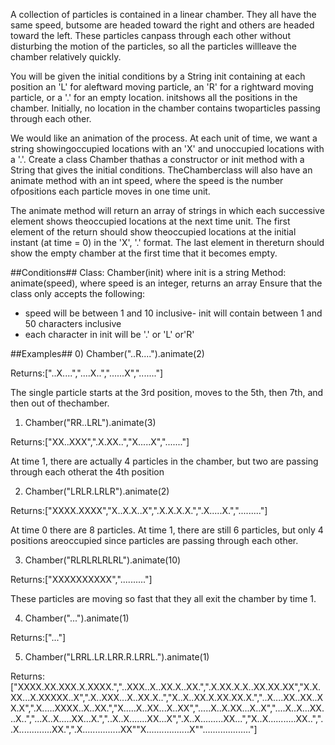 A collection of particles is contained in a linear chamber. They all have the same speed, butsome are headed toward the right and others are headed toward the left. These particles canpass through each other without disturbing the motion of the particles, so all the particles willleave the chamber relatively quickly.

You will be given the initial conditions by a String init containing at each position an 'L' for aleftward moving particle, an 'R' for a rightward moving particle, or a '.' for an empty location. initshows all the positions in the chamber. Initially, no location in the chamber contains twoparticles passing through each other.

We would like an animation of the process. At each unit of time, we want a string showingoccupied locations with an 'X' and unoccupied locations with a '.'. Create a class ​Chamber​ thathas a constructor or init method with a String that gives the initial conditions. The ​Chamberclass will also have an ​animate​ method with an int speed, where the speed is the number ofpositions each particle moves in one time unit.

The ​animate ​method will return an array of strings in which each successive element shows theoccupied locations at the next time unit. The first element of the return should show theoccupied locations at the initial instant (at time = 0) in the 'X', '.' format. The last element in thereturn should show the empty chamber at the first time that it becomes empty.

##Conditions##
Class: Chamber(init) where init is a string
Method: animate(speed), where speed is an integer, returns an array
Ensure that the class only accepts the following:
- speed will be between 1 and 10 inclusive- init will contain between 1 and 50 characters inclusive 
- each character in init will be '.' or 'L' or'R'

##Examples##
0) Chamber("..R....").animate(2)
   
Returns:["..X....","....X..","......X","......."]

The single particle starts at the 3rd position, moves to the 5th, then 7th, and then out of thechamber.

1) Chamber("RR..LRL").animate(3) 
   
Returns:["XX..XXX",".X.XX..","X.....X","......."]

At time 1, there are actually 4 particles in the chamber, but two are passing through each otherat the 4th position

2) Chamber("LRLR.LRLR").animate(2) 
   
Returns:["XXXX.XXXX","X..X.X..X",".X.X.X.X.",".X.....X.","........."]

At time 0 there are 8 particles. At time 1, there are still 6 particles, but only 4 positions areoccupied since particles are passing through each other.

3) Chamber("RLRLRLRLRL").animate(10) 
   
Returns:["XXXXXXXXXX",".........."]

These particles are moving so fast that they all exit the chamber by time 1.

4) Chamber("...").animate(1) 
   
Returns:["..."]

5) Chamber("LRRL.LR.LRR.R.LRRL.").animate(1) 
   
Returns:["XXXX.XX.XXX.X.XXXX.","..XXX..X..XX.X..XX.",".X.XX.X.X..XX.XX.XX","X.X.XX...X.XXXXX..X",".X..XXX...X..XX.X..","X..X..XX.X.XX.XX.X.","..X....XX..XX..XX.X",".X.....XXXX..X..XX.","X.....X..XX...X..XX",".....X..X.XX...X..X","....X..X...XX...X..","...X..X.....XX...X.","..X..X.......XX...X",".X..X.........XX...","X..X...........XX..","..X.............XX.",".X...............XX""X.................X""..................."]
